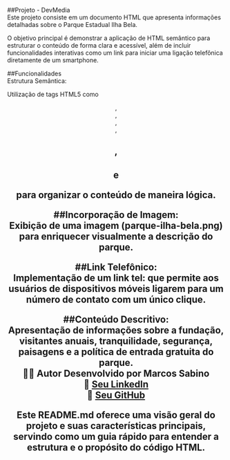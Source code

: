 ##Projeto - DevMedia
<br>
Este projeto consiste em um documento HTML que apresenta informações detalhadas sobre o Parque Estadual Ilha Bela.

O objetivo principal é demonstrar a aplicação de HTML semântico para estruturar o conteúdo de forma clara e acessível, além de incluir funcionalidades interativas como um link para iniciar uma ligação telefônica diretamente de um smartphone.

##Funcionalidades
<br>
Estrutura Semântica: 
<br>

 Utilização de tags HTML5 como <header>, <main>, <section>, <footer>, <h1>, <h2> e <p> para organizar o conteúdo de maneira lógica.

##Incorporação de Imagem: 
<br>
Exibição de uma imagem (parque-ilha-bela.png) para enriquecer visualmente a descrição do parque.

##Link Telefônico: 
<br>
Implementação de um link tel: que permite aos usuários de dispositivos móveis ligarem para um número de contato com um único clique.

##Conteúdo Descritivo: 
<br>
Apresentação de informações sobre a fundação, visitantes anuais, tranquilidade, segurança, paisagens e a política de entrada gratuita do parque.
<br>
🧑‍💻 Autor
Desenvolvido por Marcos Sabino  
🔗 [Seu LinkedIn](https://www.linkedin.com/in/marcos-sabino-90b1b5a5/)  
🐙 [Seu GitHub](https://github.com/MaSabino74)

Este README.md oferece uma visão geral do projeto e suas características principais, servindo como um guia rápido para entender a estrutura e o propósito do código HTML.

